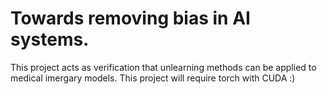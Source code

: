 # Towards removing bias in AI systems.
This project acts as verification that unlearning methods can be applied to medical imergary models.
This project will require torch with CUDA :)
